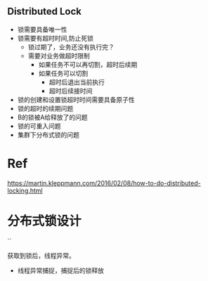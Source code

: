 Distributed Lock
---

+ 锁需要具备唯一性
+ 锁需要有超时时间,防止死锁
    + 锁过期了，业务还没有执行完？
    + 需要对业务做超时限制
        + 如果任务不可以再切割，超时后续期
        + 如果任务可以切割
            + 超时后退出当前执行
            + 超时后续接时间
+ 锁的创建和设置锁超时时间需要具备原子性
+ 锁的超时的续期问题
+ B的锁被A给释放了的问题
+ 锁的可重入问题
+ 集群下分布式锁的问题

# Ref
https://martin.kleppmann.com/2016/02/08/how-to-do-distributed-locking.html


# 分布式锁设计
``


获取到锁后，线程异常。
+ 线程异常捕捉，捕捉后的锁释放
